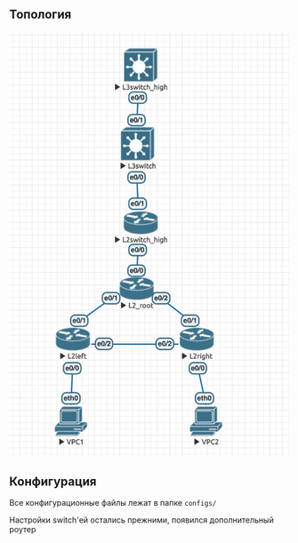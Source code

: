 ## Топология

![](images/topology.jpg)

## Конфигурация
Все конфигурационные файлы лежат в папке `configs/`

Настройки switch'ей остались прежними, появился дополнительный роутер
